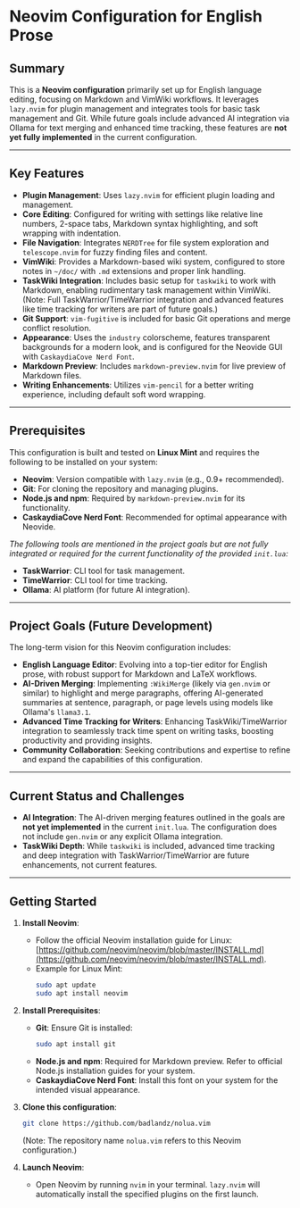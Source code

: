# Neovim Configuration for English Prose

## Summary

This is a **Neovim configuration** primarily set up for English language editing, focusing on Markdown and VimWiki workflows. It leverages `lazy.nvim` for plugin management and integrates tools for basic task management and Git. While future goals include advanced AI integration via Ollama for text merging and enhanced time tracking, these features are **not yet fully implemented** in the current configuration.

---

## Key Features

* **Plugin Management**: Uses `lazy.nvim` for efficient plugin loading and management.
* **Core Editing**: Configured for writing with settings like relative line numbers, 2-space tabs, Markdown syntax highlighting, and soft wrapping with indentation.
* **File Navigation**: Integrates `NERDTree` for file system exploration and `telescope.nvim` for fuzzy finding files and content.
* **VimWiki**: Provides a Markdown-based wiki system, configured to store notes in `~/doc/` with `.md` extensions and proper link handling.
* **TaskWiki Integration**: Includes basic setup for `taskwiki` to work with Markdown, enabling rudimentary task management within VimWiki. (Note: Full TaskWarrior/TimeWarrior integration and advanced features like time tracking for writers are part of future goals.)
* **Git Support**: `vim-fugitive` is included for basic Git operations and merge conflict resolution.
* **Appearance**: Uses the `industry` colorscheme, features transparent backgrounds for a modern look, and is configured for the Neovide GUI with `CaskaydiaCove Nerd Font`.
* **Markdown Preview**: Includes `markdown-preview.nvim` for live preview of Markdown files.
* **Writing Enhancements**: Utilizes `vim-pencil` for a better writing experience, including default soft word wrapping.

---

## Prerequisites

This configuration is built and tested on **Linux Mint** and requires the following to be installed on your system:

* **Neovim**: Version compatible with `lazy.nvim` (e.g., 0.9+ recommended).
* **Git**: For cloning the repository and managing plugins.
* **Node.js and npm**: Required by `markdown-preview.nvim` for its functionality.
* **CaskaydiaCove Nerd Font**: Recommended for optimal appearance with Neovide.

*The following tools are mentioned in the project goals but are not fully integrated or required for the current functionality of the provided `init.lua`:*
* **TaskWarrior**: CLI tool for task management.
* **TimeWarrior**: CLI tool for time tracking.
* **Ollama**: AI platform (for future AI integration).

---

## Project Goals (Future Development)

The long-term vision for this Neovim configuration includes:

* **English Language Editor**: Evolving into a top-tier editor for English prose, with robust support for Markdown and LaTeX workflows.
* **AI-Driven Merging**: Implementing `:WikiMerge` (likely via `gen.nvim` or similar) to highlight and merge paragraphs, offering AI-generated summaries at sentence, paragraph, or page levels using models like Ollama's `llama3.1`.
* **Advanced Time Tracking for Writers**: Enhancing TaskWiki/TimeWarrior integration to seamlessly track time spent on writing tasks, boosting productivity and providing insights.
* **Community Collaboration**: Seeking contributions and expertise to refine and expand the capabilities of this configuration.

---

## Current Status and Challenges

* **AI Integration**: The AI-driven merging features outlined in the goals are **not yet implemented** in the current `init.lua`. The configuration does not include `gen.nvim` or any explicit Ollama integration.
* **TaskWiki Depth**: While `taskwiki` is included, advanced time tracking and deep integration with TaskWarrior/TimeWarrior are future enhancements, not current features.

---

## Getting Started

1.  **Install Neovim**:
    * Follow the official Neovim installation guide for Linux: [https://github.com/neovim/neovim/blob/master/INSTALL.md](https://github.com/neovim/neovim/blob/master/INSTALL.md).
    * Example for Linux Mint:
        ```bash
        sudo apt update
        sudo apt install neovim
        ```

2.  **Install Prerequisites**:
    * **Git**: Ensure Git is installed:
        ```bash
        sudo apt install git
        ```
    * **Node.js and npm**: Required for Markdown preview. Refer to official Node.js installation guides for your system.
    * **CaskaydiaCove Nerd Font**: Install this font on your system for the intended visual appearance.

3.  **Clone this configuration**:
    ```bash
    git clone https://github.com/badlandz/nolua.vim
    ```
    (Note: The repository name `nolua.vim` refers to this Neovim configuration.)

4.  **Launch Neovim**:
    * Open Neovim by running `nvim` in your terminal. `lazy.nvim` will automatically install the specified plugins on the first launch.

